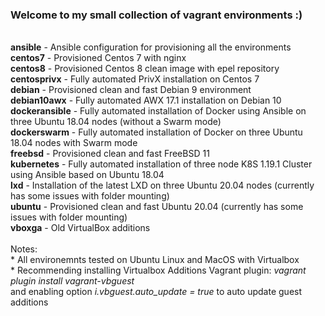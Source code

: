 ### Welcome to my small collection of vagrant environments :)
<br>
<b>ansible</b> - Ansible configuration for provisioning all the environments <br>
<b>centos7</b> - Provisioned Centos 7 with nginx<br>
<b>centos8</b> - Provisioned Centos 8 clean image with epel repository<br>
<b>centosprivx</b> - Fully automated PrivX installation on Centos 7<br>
<b>debian</b> - Provisioned clean and fast Debian 9 environment<br>
<b>debian10awx</b> - Fully automated AWX 17.1 installation on Debian 10<br>
<b>dockeransible</b> - Fully automated installation of Docker using Ansible on three Ubuntu 18.04 nodes (without a Swarm mode)<br>
<b>dockerswarm</b> - Fully automated installation of Docker on three Ubuntu 18.04 nodes with Swarm mode<br>
<b>freebsd</b> - Provisioned clean and fast FreeBSD 11<br>
<b>kubernetes</b> - Fully automated installation of three node K8S 1.19.1 Cluster using Ansible based on Ubuntu 18.04<br>
<b>lxd</b> - Installation of the latest LXD on three Ubuntu 20.04 nodes (currently has some issues with folder mounting)<br>
<b>ubuntu</b> - Provisioned clean and fast Ubuntu 20.04 (currently has some issues with folder mounting)<br>
<b>vboxga</b> - Old VirtualBox additions<br>
<br>
Notes:<br>
    * All environemnts tested on Ubuntu Linux and MacOS with Virtualbox<br>
    * Recommending installing Virtualbox Additions Vagrant plugin: 
     <i>vagrant plugin install vagrant-vbguest</i><br>
     and enabling option <i>i.vbguest.auto_update = true </i> to auto update guest additions
